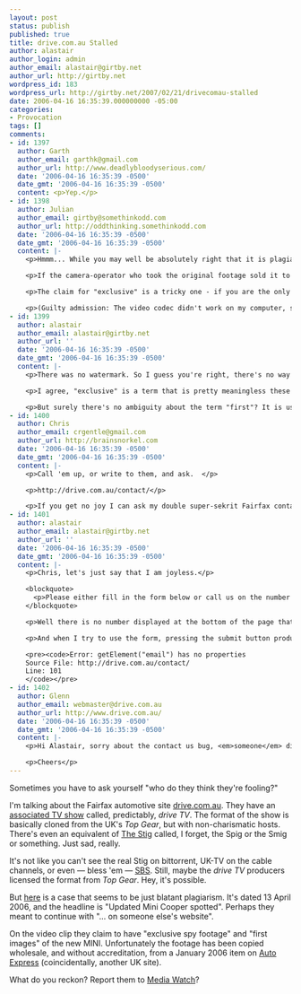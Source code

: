 ```yaml
---
layout: post
status: publish
published: true
title: drive.com.au Stalled
author: alastair
author_login: admin
author_email: alastair@girtby.net
author_url: http://girtby.net
wordpress_id: 183
wordpress_url: http://girtby.net/2007/02/21/drivecomau-stalled
date: 2006-04-16 16:35:39.000000000 -05:00
categories:
- Provocation
tags: []
comments:
- id: 1397
  author: Garth
  author_email: garthk@gmail.com
  author_url: http://www.deadlybloodyserious.com/
  date: '2006-04-16 16:35:39 -0500'
  date_gmt: '2006-04-16 16:35:39 -0500'
  content: <p>Yep.</p>
- id: 1398
  author: Julian
  author_email: girtby@somethinkodd.com
  author_url: http://oddthinking.somethinkodd.com
  date: '2006-04-16 16:35:39 -0500'
  date_gmt: '2006-04-16 16:35:39 -0500'
  content: |-
    <p>Hmmm... While you may well be absolutely right that it is plagiarism, I'm not sure you've made your case yet.</p>

    <p>If the camera-operator who took the original footage sold it to both the web-site and the TV show, then that's not plagiarism - especially if they put the appropriate mention in the credits.</p>

    <p>The claim for "exclusive" is a tricky one - if you are the only TV station in town that covers something, can you call it exclusive even if it is covered in other cities and countries? Can you call it exclusive if it is also in the newspapers? On a foreign web-site? Like the claim that a TV show is "live", I don't know that the term "exclusive" has much meaning any more.</p>

    <p>(Guilty admission: The video codec didn't work on my computer, so I haven't seen the footage, only heard it. Particularly, I didn't see if there was a watermark on the video.)</p>
- id: 1399
  author: alastair
  author_email: alastair@girtby.net
  author_url: ''
  date: '2006-04-16 16:35:39 -0500'
  date_gmt: '2006-04-16 16:35:39 -0500'
  content: |-
    <p>There was no watermark. So I guess you're right, there's no way to know whether or not the footage was obtained legitimately. drive could have bought it from AutoExpress even!</p>

    <p>I agree, "exclusive" is a term that is pretty meaningless these days, but I think it still does have connotations of the media segment which includes the outlet that first divulges a given piece of information. The definition of the media segment may be a bit blurry, especially when the information is published online...</p>

    <p>But surely there's no ambiguity about the term "first"? It is used here in combination with "exclusive" and the combined message is pretty unequivocal.</p>
- id: 1400
  author: Chris
  author_email: crgentle@gmail.com
  author_url: http://brainsnorkel.com
  date: '2006-04-16 16:35:39 -0500'
  date_gmt: '2006-04-16 16:35:39 -0500'
  content: |-
    <p>Call 'em up, or write to them, and ask.  </p>

    <p>http://drive.com.au/contact/</p>

    <p>If you get no joy I can ask my double super-sekrit Fairfax contact for a Drive.com.au contact.</p>
- id: 1401
  author: alastair
  author_email: alastair@girtby.net
  author_url: ''
  date: '2006-04-16 16:35:39 -0500'
  date_gmt: '2006-04-16 16:35:39 -0500'
  content: |-
    <p>Chris, let's just say that I am joyless.</p>

    <blockquote>
      <p>Please either fill in the form below or call us on the number displayed at the bottom of the page:</p>
    </blockquote>

    <p>Well there is no number displayed at the bottom of the page that I can see.</p>

    <p>And when I try to use the form, pressing the submit button produces the following JavaScript error:</p>

    <pre><code>Error: getElement("email") has no properties
    Source File: http://drive.com.au/contact/
    Line: 101
    </code></pre>
- id: 1402
  author: Glenn
  author_email: webmaster@drive.com.au
  author_url: http://www.drive.com.au/
  date: '2006-04-16 16:35:39 -0500'
  date_gmt: '2006-04-16 16:35:39 -0500'
  content: |-
    <p>Hi Alastair, sorry about the contact us bug, <em>someone</em> didn't test the contact us page in Firefox before it was updated.  It's been fixed now.</p>

    <p>Cheers</p>
---
```

Sometimes you have to ask yourself "who do they think they're fooling?"

I'm talking about the Fairfax automotive site [drive.com.au](http://drive.com.au). They have an [associated TV show](http://www.drive.com.au/DriveTV/Archive.aspx) called, predictably, <cite>drive TV</cite>. The format of the show is basically cloned from the UK's <cite>Top Gear</cite>, but with non-charismatic hosts. There's even an equivalent of [The Stig](http://en.wikipedia.org/wiki/The_Stig) called, I forget, the Spig or the Smig or something. Just sad, really.

It's not like you can't see the real Stig on bittorrent, UK-TV on the cable channels, or even &mdash; bless 'em &mdash; [SBS](http://www20.sbs.com.au/topgear/). Still, maybe the <cite>drive TV</cite> producers licensed the format from <cite>Top Gear</cite>. Hey, it's possible.

But [here](http://media.smh.com.au/?category=&rid=18705&rate=3056&source=int18702f&sy=smh&t=00QKD6&player=wm6&ie=0&flash=0) is a case that seems to be just blatant plagiarism. It's dated 13 April 2006, and the headline is  "Updated Mini Cooper spotted". Perhaps they meant to continue with "... on someone else's website".

On the video clip they claim to have "exclusive spy footage" and "first images" of the new MINI. Unfortunately the footage has been copied wholesale, and without accreditation, from a January 2006 item on [Auto Express](http://www.autoexpress.co.uk/video_gallery/63750/new_mini_mk2.html) (coincidentally, another UK site).

What do you reckon? Report them to [Media Watch](http://abc.net.au/mediawatch/)?
